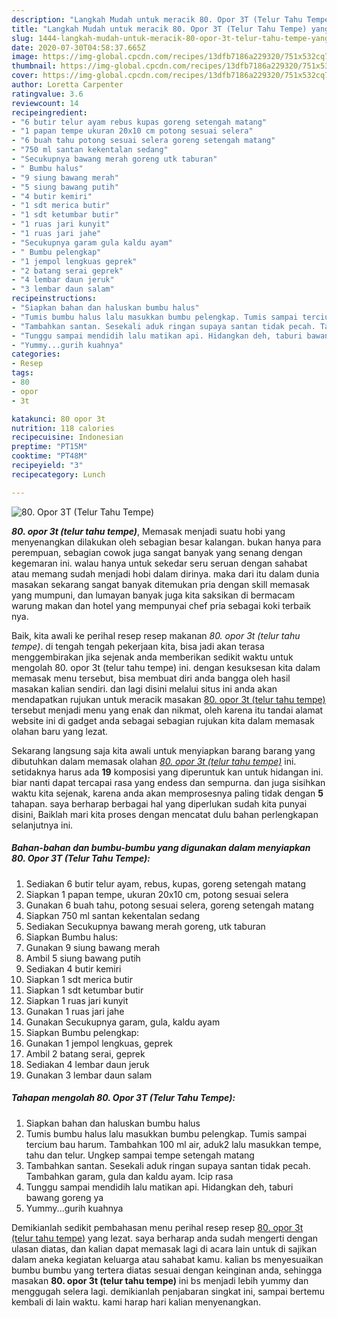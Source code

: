 ```yaml
---
description: "Langkah Mudah untuk meracik 80. Opor 3T (Telur Tahu Tempe) yang Lezat"
title: "Langkah Mudah untuk meracik 80. Opor 3T (Telur Tahu Tempe) yang Lezat"
slug: 1444-langkah-mudah-untuk-meracik-80-opor-3t-telur-tahu-tempe-yang-lezat
date: 2020-07-30T04:58:37.665Z
image: https://img-global.cpcdn.com/recipes/13dfb7186a229320/751x532cq70/80-opor-3t-telur-tahu-tempe-foto-resep-utama.jpg
thumbnail: https://img-global.cpcdn.com/recipes/13dfb7186a229320/751x532cq70/80-opor-3t-telur-tahu-tempe-foto-resep-utama.jpg
cover: https://img-global.cpcdn.com/recipes/13dfb7186a229320/751x532cq70/80-opor-3t-telur-tahu-tempe-foto-resep-utama.jpg
author: Loretta Carpenter
ratingvalue: 3.6
reviewcount: 14
recipeingredient:
- "6 butir telur ayam rebus kupas goreng setengah matang"
- "1 papan tempe ukuran 20x10 cm potong sesuai selera"
- "6 buah tahu potong sesuai selera goreng setengah matang"
- "750 ml santan kekentalan sedang"
- "Secukupnya bawang merah goreng utk taburan"
- " Bumbu halus"
- "9 siung bawang merah"
- "5 siung bawang putih"
- "4 butir kemiri"
- "1 sdt merica butir"
- "1 sdt ketumbar butir"
- "1 ruas jari kunyit"
- "1 ruas jari jahe"
- "Secukupnya garam gula kaldu ayam"
- " Bumbu pelengkap"
- "1 jempol lengkuas geprek"
- "2 batang serai geprek"
- "4 lembar daun jeruk"
- "3 lembar daun salam"
recipeinstructions:
- "Siapkan bahan dan haluskan bumbu halus"
- "Tumis bumbu halus lalu masukkan bumbu pelengkap. Tumis sampai tercium bau harum. Tambahkan 100 ml air, aduk2 lalu masukkan tempe, tahu dan telur. Ungkep sampai tempe setengah matang"
- "Tambahkan santan. Sesekali aduk ringan supaya santan tidak pecah. Tambahkan garam, gula dan kaldu ayam. Icip rasa"
- "Tunggu sampai mendidih lalu matikan api. Hidangkan deh, taburi bawang goreng ya"
- "Yummy...gurih kuahnya"
categories:
- Resep
tags:
- 80
- opor
- 3t

katakunci: 80 opor 3t 
nutrition: 118 calories
recipecuisine: Indonesian
preptime: "PT15M"
cooktime: "PT48M"
recipeyield: "3"
recipecategory: Lunch

---
```



![80. Opor 3T (Telur Tahu Tempe)](https://img-global.cpcdn.com/recipes/13dfb7186a229320/751x532cq70/80-opor-3t-telur-tahu-tempe-foto-resep-utama.jpg)

<b><i>80. opor 3t (telur tahu tempe)</i></b>, Memasak menjadi suatu hobi yang menyenangkan dilakukan oleh sebagian besar kalangan. bukan hanya para perempuan, sebagian cowok juga sangat banyak yang senang dengan kegemaran ini. walau hanya untuk sekedar seru seruan dengan sahabat atau memang sudah menjadi hobi dalam dirinya. maka dari itu dalam dunia masakan sekarang sangat banyak ditemukan pria dengan skill memasak yang mumpuni, dan lumayan banyak juga kita saksikan di bermacam warung makan dan hotel yang mempunyai chef pria sebagai koki terbaik nya.



Baik, kita awali ke perihal resep resep makanan <i>80. opor 3t (telur tahu tempe)</i>. di tengah tengah pekerjaan kita, bisa jadi akan terasa menggembirakan jika sejenak anda memberikan sedikit waktu untuk mengolah 80. opor 3t (telur tahu tempe) ini. dengan kesuksesan kita dalam memasak menu tersebut, bisa membuat diri anda bangga oleh hasil masakan kalian sendiri. dan lagi disini melalui situs ini anda akan mendapatkan rujukan untuk meracik masakan <u>80. opor 3t (telur tahu tempe)</u> tersebut menjadi menu yang enak dan nikmat, oleh karena itu tandai alamat website ini di gadget anda sebagai sebagian rujukan kita dalam memasak olahan baru yang lezat.


Sekarang langsung saja kita awali untuk menyiapkan barang barang yang dibutuhkan dalam memasak olahan <u><i>80. opor 3t (telur tahu tempe)</i></u> ini. setidaknya harus ada <b>19</b> komposisi yang diperuntuk kan untuk hidangan ini. biar nanti dapat tercapai rasa yang endess dan sempurna. dan juga sisihkan waktu kita sejenak, karena anda akan memprosesnya paling tidak dengan <b>5</b> tahapan. saya berharap berbagai hal yang diperlukan sudah kita punyai disini, Baiklah mari kita proses dengan mencatat dulu bahan perlengkapan selanjutnya ini.

<!--inarticleads1-->

##### Bahan-bahan dan bumbu-bumbu yang digunakan dalam menyiapkan 80. Opor 3T (Telur Tahu Tempe):

1. Sediakan 6 butir telur ayam, rebus, kupas, goreng setengah matang
1. Siapkan 1 papan tempe, ukuran 20x10 cm, potong sesuai selera
1. Gunakan 6 buah tahu, potong sesuai selera, goreng setengah matang
1. Siapkan 750 ml santan kekentalan sedang
1. Sediakan Secukupnya bawang merah goreng, utk taburan
1. Siapkan  Bumbu halus:
1. Gunakan 9 siung bawang merah
1. Ambil 5 siung bawang putih
1. Sediakan 4 butir kemiri
1. Siapkan 1 sdt merica butir
1. Siapkan 1 sdt ketumbar butir
1. Siapkan 1 ruas jari kunyit
1. Gunakan 1 ruas jari jahe
1. Gunakan Secukupnya garam, gula, kaldu ayam
1. Siapkan  Bumbu pelengkap:
1. Gunakan 1 jempol lengkuas, geprek
1. Ambil 2 batang serai, geprek
1. Sediakan 4 lembar daun jeruk
1. Gunakan 3 lembar daun salam




<!--inarticleads2-->

##### Tahapan mengolah 80. Opor 3T (Telur Tahu Tempe):

1. Siapkan bahan dan haluskan bumbu halus
1. Tumis bumbu halus lalu masukkan bumbu pelengkap. Tumis sampai tercium bau harum. Tambahkan 100 ml air, aduk2 lalu masukkan tempe, tahu dan telur. Ungkep sampai tempe setengah matang
1. Tambahkan santan. Sesekali aduk ringan supaya santan tidak pecah. Tambahkan garam, gula dan kaldu ayam. Icip rasa
1. Tunggu sampai mendidih lalu matikan api. Hidangkan deh, taburi bawang goreng ya
1. Yummy...gurih kuahnya




Demikianlah sedikit pembahasan menu perihal resep resep <u>80. opor 3t (telur tahu tempe)</u> yang lezat. saya berharap anda sudah mengerti dengan ulasan diatas, dan kalian dapat memasak lagi di acara lain untuk di sajikan dalam aneka kegiatan keluarga atau sahabat kamu. kalian bs menyesuaikan bumbu bumbu yang tertera diatas sesuai dengan keinginan anda, sehingga masakan <b>80. opor 3t (telur tahu tempe)</b> ini bs menjadi lebih yummy dan menggugah selera lagi. demikianlah penjabaran singkat ini, sampai bertemu kembali di lain waktu. kami harap hari kalian menyenangkan.
